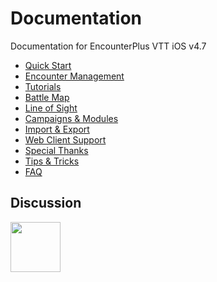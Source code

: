 # Documentation

Documentation for EncounterPlus VTT iOS v4.7

* [Quick Start](quick-start)
* [Encounter Management](encounter-management)
* [Tutorials](tutorials)
* [Battle Map](battle-map)
* [Line of Sight](line-of-sight)
* [Campaigns & Modules](campaigns-and-modules)
* [Import & Export](import-and-export)
* [Web Client Support](web-client-faq)
* [Special Thanks](special-thanks)
* [Tips & Tricks](tips-and-tricks)
* [FAQ](faq)
## Discussion

<a target="_blank" href="https://discord.gg/rc8Bez8"><img  height="80" src="images/discord.png"></a>
